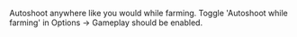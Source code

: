 Autoshoot anywhere like you would while farming. Toggle 'Autoshoot while farming' in Options -> Gameplay should be enabled.